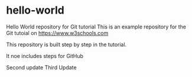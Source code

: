 # hello-world
Hello World repository for Git tutorial
This is an example repository for the Git tutoial on https://www.w3schools.com

This repository is built step by step in the tutorial.

It noe includes steps for GitHub

Second update
Third Update
